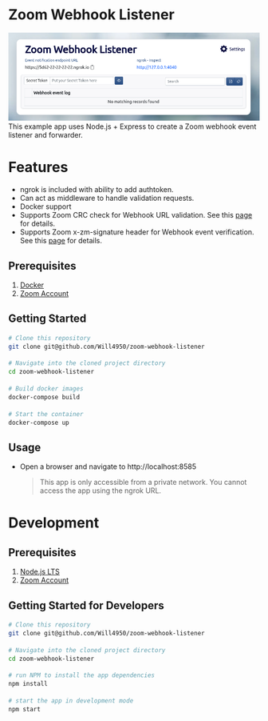 # Zoom Webhook Listener
![wow](screenshot.png)
This example app uses Node.js + Express to create a Zoom webhook event listener and forwarder.

# Features

- ngrok is included with ability to add authtoken.
- Can act as middleware to handle validation requests.
- Docker support
- Supports Zoom CRC check for Webhook URL validation. See this [page](https://marketplace.zoom.us/docs/api-reference/webhook-reference/#validate-your-webhook-endpoint) for details.
- Supports Zoom x-zm-signature header for Webhook event verification. See this [page](https://marketplace.zoom.us/docs/api-reference/webhook-reference/#verify-webhook-events) for details.

## Prerequisites

1. [Docker](https://www.docker.com/)
2. [Zoom Account](https://support.zoom.us/hc/en-us/articles/207278726-Plan-Types-)

## Getting Started

```bash
# Clone this repository
git clone git@github.com/Will4950/zoom-webhook-listener

# Navigate into the cloned project directory
cd zoom-webhook-listener

# Build docker images
docker-compose build

# Start the container
docker-compose up
```

## Usage

- Open a browser and navigate to http://localhost:8585
  > This app is only accessible from a private network. You cannot access the app using the ngrok URL.

# Development

## Prerequisites

1. [Node.js LTS](https://nodejs.org/en/)
2. [Zoom Account](https://support.zoom.us/hc/en-us/articles/207278726-Plan-Types-)

## Getting Started for Developers

```bash
# Clone this repository
git clone git@github.com/Will4950/zoom-webhook-listener

# Navigate into the cloned project directory
cd zoom-webhook-listener

# run NPM to install the app dependencies
npm install

# start the app in development mode
npm start
```

